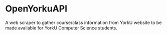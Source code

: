 # OpenYorkuAPI

A web scraper to gather course/class information from YorkU website to be made available for YorkU Computer Science students.
